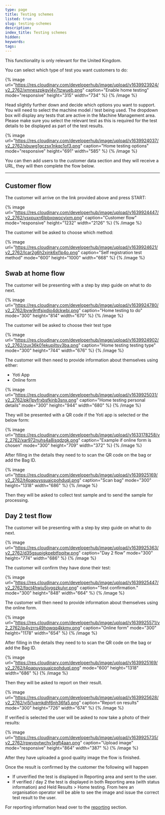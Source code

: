 ```yaml
---
type: page
title: Testing schemes
listed: true
slug: testing-schemes
description: 
index_title: Testing schemes
hidden: 
keywords: 
tags: 
---
```


This functionality is only relevant for the United Kingdom. 

You can select which type of test you want customers to do:

{% image url="https://res.cloudinary.com/developerhub/image/upload/v1639923924/v2_2762/xmneszpkgvl4v7tzwueb.png" caption="Enable home testing" mode="responsive" height="315" width="734" %}
{% /image %}

Head slightly further down and decide which options you want to support. You will need to select the machine model / test being used. The dropdown box will display any tests that are active in the Machine Management area. Please make sure you select the relevant test as this is required for the test details to be displayed as part of the test results.

{% image url="https://res.cloudinary.com/developerhub/image/upload/v1639924037/v2_2762/sbuwg1gczsx1nkqc1of3.png" caption="Home testing options" mode="responsive" height="691" width="585" %}
{% /image %}

You can then add users to the customer data section and they will receive a URL, they will then complete the flow below.

---

## Customer flow

The customer will arrive on the link provided above and press START:

{% image url="https://res.cloudinary.com/developerhub/image/upload/v1639924447/v2_2762/ysxpuxn6lpbxpwocyjxm.png" caption="Customer flow" mode="responsive" height="1232" width="2126" %}
{% /image %}

The customer will be asked to choose which method:

{% image url="https://res.cloudinary.com/developerhub/image/upload/v1639924621/v2_2762/lcar2g6h2xjnk6xl1p4o.png" caption="Self registration test method" mode="600" height="1000" width="668" %}
{% /image %}

## Swab at home flow

The customer will be presenting with a step by step guide on what to do next.

{% image url="https://res.cloudinary.com/developerhub/image/upload/v1639924780/v2_2762/bvw9ntfsjxdio4dckwbi.png" caption="Home testing to do" mode="300" height="814" width="670" %}
{% /image %}

The customer will be asked to choose their test type

{% image url="https://res.cloudinary.com/developerhub/image/upload/v1639924902/v2_2762/zux36k01ekupjltsv3ba.png" caption="Home testing testing type" mode="300" height="744" width="676" %}
{% /image %}

The customer will then need to provide information about themselves using either:

- Yoti App
- Online form

{% image url="https://res.cloudinary.com/developerhub/image/upload/v1639925031/v2_2762/pkl1pvfrxbsfkinb3snx.png" caption="Home testing personal details" mode="300" height="944" width="680" %}
{% /image %}

They will be presented with a QR code if the Yoti app is selected or the below form:

{% image url="https://res.cloudinary.com/developerhub/image/upload/v1633178258/v2_2762/xar972nuhs4a8isqdzgk.png" caption="Example if online form is chosen" mode="300" height="709" width="372" %}
{% /image %}

After filling in the details they need to to scan the QR code on the bag or add the Bag ID. 

{% image url="https://res.cloudinary.com/developerhub/image/upload/v1639925169/v2_2762/t4papuyssuaicpohduql.png" caption="Scan bag" mode="300" height="1318" width="686" %}
{% /image %}

Then they will be asked to collect test sample and to send the sample for processing.

## Day 2 test flow

The customer will be presenting with a step by step guide on what to do next.

{% image url="https://res.cloudinary.com/developerhub/image/upload/v1639925363/v2_2762/d35gsupigkpebtfpqitw.png" caption="Day 2 flow" mode="300" height="774" width="686" %}
{% /image %}

The customer will confirm they have done their test:

{% image url="https://res.cloudinary.com/developerhub/image/upload/v1639925447/v2_2762/fqct4hwju5jvggzkulyr.png" caption="Test confirmation." mode="300" height="848" width="664" %}
{% /image %}

The customer will then need to provide information about themselves using the online form.

{% image url="https://res.cloudinary.com/developerhub/image/upload/v1639925571/v2_2762/jp4yzrrs49howqq4kkmy.png" caption="Online form" mode="300" height="1178" width="654" %}
{% /image %}

After filling in the details they need to to scan the QR code on the bag or add the Bag ID. 

{% image url="https://res.cloudinary.com/developerhub/image/upload/v1639925169/v2_2762/t4papuyssuaicpohduql.png" mode="600" height="1318" width="686" %}
{% /image %}

Then they will be asked to report on their result.

{% image url="https://res.cloudinary.com/developerhub/image/upload/v1639925628/v2_2762/yj5i1yamkdhf6nh36fa5.png" caption="Report on results" mode="300" height="726" width="674" %}
{% /image %}

If verified is selected the user will be asked to now take a photo of their results:

{% image url="https://res.cloudinary.com/developerhub/image/upload/v1639925735/v2_2762/rpwvpvtwchy1xgft4aan.png" caption="Upload image" mode="responsive" height="864" width="387" %}
{% /image %}

After they have uploaded a good quality image the flow is finished. 

Once the result is confirmed by the customer the following will happen

- If unverified the test is displayed in Reporting area and sent to the user.
- If verified / day 2 the test is displayed in both Reporting area (with status information) and Held Results &gt; Home testing. From here an organisation operator will be able to see the image and issue the correct test result to the user.

For reporting information head over to the [reporting](/health/reporting) section.